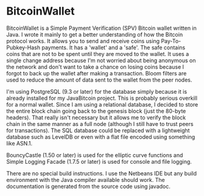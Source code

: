 BitcoinWallet
=============

BitcoinWallet is a Simple Payment Verification (SPV) Bitcoin wallet written in Java.  I wrote it mainly to get a better understanding of how the Bitcoin protocol works.  It allows you to send and receive coins using Pay-To-Pubkey-Hash payments.  It has a 'wallet' and a 'safe'.  The safe contains coins that are not to be spent until they are moved to the wallet.  It uses a single change address because I'm not worried about being anonymous on the network and don't want to take a chance on losing coins because I forgot to back up the wallet after making a transaction.  Bloom filters are used to reduce the amount of data sent to the wallet from the peer nodes.

I'm using PostgreSQL (9.3 or later) for the database simply because it is already installed for my JavaBitcoin project.  This is probably serious overkill for a normal wallet.  Since I am using a relational database, I decided to store the entire block chain going back to the genesis block (just the 80-byte headers).  That really isn't necessary but it allows me to verify the block chain in the same manner as a full node (although I still have to trust peers for transactions).  The SQL database could be replaced with a lightweight database such as LevelDB or even with a flat file encoded using something like ASN.1.

BouncyCastle (1.50 or later) is used for the elliptic curve functions and Simple Logging Facade (1.7.5 or later) is used for console and file logging.

There are no special build instructions.  I use the Netbeans IDE but any build environment with the Java compiler available should work.  The documentation is generated from the source code using javadoc.
